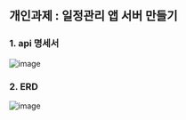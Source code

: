 ## 개인과제 : 일정관리 앱 서버 만들기

### 1. api 명세서 
![image](https://github.com/user-attachments/assets/778eeb1c-aba1-43b7-a9d9-356dff1156dc)


### 2. ERD
![image](https://github.com/user-attachments/assets/0b2cb3d9-47f9-4c10-8731-0f481178f50d)

